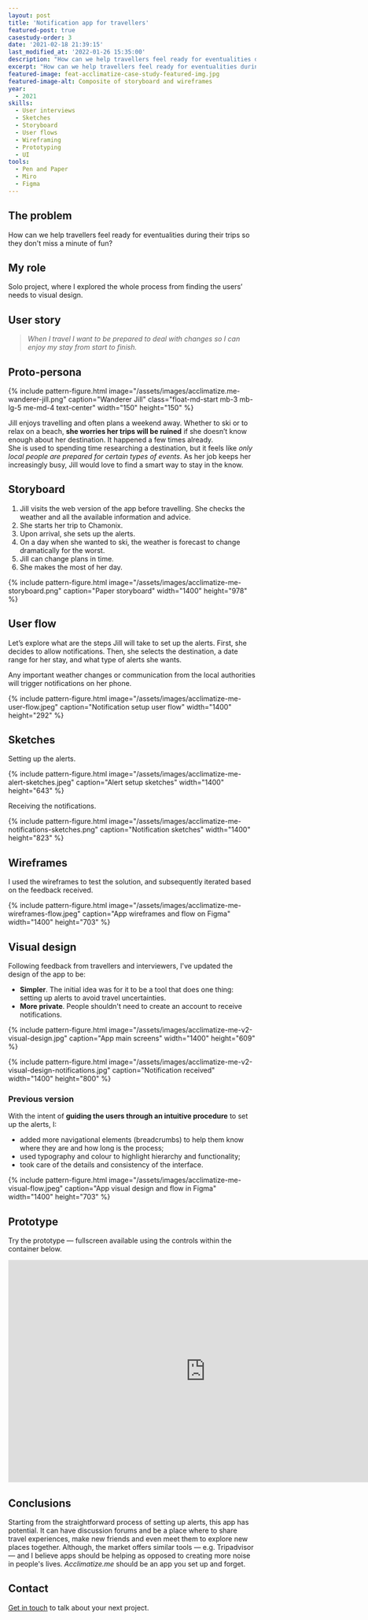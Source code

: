 ```yaml
---
layout: post
title: 'Notification app for travellers'
featured-post: true
casestudy-order: 3
date: '2021-02-18 21:39:15'
last_modified_at: '2022-01-26 15:35:00'
description: "How can we help travellers feel ready for eventualities during their trips so they don't miss a minute of fun?"
excerpt: "How can we help travellers feel ready for eventualities during their trips so they don't miss a minute of fun?"
featured-image: feat-acclimatize-case-study-featured-img.jpg
featured-image-alt: Composite of storyboard and wireframes
year: 
  - 2021
skills:
  - User interviews
  - Sketches
  - Storyboard
  - User flows
  - Wireframing
  - Prototyping
  - UI
tools:
  - Pen and Paper
  - Miro
  - Figma
---
```

## The problem

How can we help travellers feel ready for eventualities during their trips so they don't miss a minute of fun?

## My role

Solo project, where I explored the whole process from finding the users’ needs to visual design.

## User story

> *When I travel I want to be prepared to deal with changes so I can enjoy my stay from start to finish.*

## Proto-persona

<div class="clearfix">
{% include pattern-figure.html image="/assets/images/acclimatize.me-wanderer-jill.png" caption="Wanderer Jill" class="float-md-start mb-3 mb-lg-5 me-md-4 text-center" width="150" height="150" %}
<p>Jill enjoys travelling and often plans a weekend away. Whether to ski or to relax on a beach, <strong>she worries her trips will be ruined</strong> if she doesn’t know enough about her destination. It happened a few times already.<br>She is used to spending time researching a destination, but it feels like <em>only local people are prepared for certain types of events</em>. As her job keeps her increasingly busy, Jill would love to find a smart way to stay in the know.</p>
</div>

## Storyboard

<ol>
<li>Jill visits the web version of the app before travelling. She checks the weather and all the available information and advice.</li>
<li>She starts her trip to Chamonix.</li>
<li>Upon arrival, she sets up the alerts.</li>
<li>On a day when she wanted to ski, the weather is forecast to change dramatically for the worst.</li>
<li>Jill can change plans in time.</li>
<li>She makes the most of her day.</li>
</ol>

{% include pattern-figure.html image="/assets/images/acclimatize-me-storyboard.png" caption="Paper storyboard" width="1400" height="978" %}

## User flow

Let’s explore what are the steps Jill will take to set up the alerts. First, she decides to allow notifications. Then, she selects the destination, a date range for her stay, and what type of alerts she wants.

Any important weather changes or communication from the local authorities will trigger notifications on her phone.

{% include pattern-figure.html image="/assets/images/acclimatize-me-user-flow.jpeg" caption="Notification setup user flow" width="1400" height="292" %}

## Sketches

Setting up the alerts.

{% include pattern-figure.html image="/assets/images/acclimatize-me-alert-sketches.jpeg" caption="Alert setup sketches" width="1400" height="643" %}

Receiving the notifications.

{% include pattern-figure.html image="/assets/images/acclimatize-me-notifications-sketches.png" caption="Notification sketches" width="1400" height="823" %}

## Wireframes

I used the wireframes to test the solution, and subsequently iterated based on the feedback received.

{% include pattern-figure.html image="/assets/images/acclimatize-me-wireframes-flow.jpeg" caption="App wireframes and flow on Figma" width="1400" height="703" %}

## Visual design

Following feedback from travellers and interviewers, I've updated the design of the app to be:

<ul class="smd-ul">
<li><strong>Simpler</strong>. The initial idea was for it to be a tool that does one thing: setting up alerts to avoid travel uncertainties.</li>
<li><strong>More private</strong>. People shouldn't need to create an account to receive notifications.</li>
</ul>

{% include pattern-figure.html image="/assets/images/acclimatize-me-v2-visual-design.jpg" caption="App main screens" width="1400" height="609" %}

{% include pattern-figure.html image="/assets/images/acclimatize-me-v2-visual-design-notifications.jpg" caption="Notification received" width="1400" height="800" %}

### Previous version

With the intent of **guiding the users through an intuitive procedure** to set up the alerts, I:

<ul class="smd-ul">
<li>added more navigational elements (breadcrumbs) to help them know where they are and how long is the process;</li>
<li>used typography and colour to highlight hierarchy and functionality;</li>
<li>took care of the details and consistency of the interface.</li>
</ul>

{% include pattern-figure.html image="/assets/images/acclimatize-me-visual-flow.jpeg" caption="App visual design and flow in Figma" width="1400" height="703" %}

## Prototype

Try the prototype — fullscreen available using the controls within the container below.

<div class="iframe-container"><iframe loading="lazy" style="border: 1px solid rgba(0, 0, 0, 0.1);" width="800" height="450" src="https://www.figma.com/embed?embed_host=share&url=https%3A%2F%2Fwww.figma.com%2Fproto%2F2UOI7kiE7NHy3jpxTwmbXx%2FAcclimatize.me-App%3Fpage-id%3D1108%253A397%26node-id%3D1202%253A384%26viewport%3D241%252C48%252C0.37%26scaling%3Dscale-down%26starting-point-node-id%3D1202%253A384" allowfullscreen=""></iframe></div>

## Conclusions

Starting from the straightforward process of setting up alerts, this app has potential. It can have discussion forums and be a place where to share travel experiences, make new friends and even meet them to explore new places together. Although, the market offers similar tools — e.g. Tripadvisor — and I believe apps should be helping as opposed to creating more noise in people's lives. *Acclimatize.me* should be an app you set up and forget.

## Contact

<a href="mailto:contacts@silviamaggidesign.com" title="Email me">Get in touch</a> to talk about your next project.
